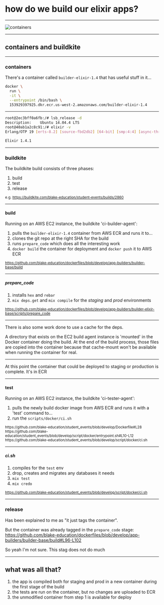 # how do we build our elixir apps?

---

![containers](https://cdn.meme.am/instances/500x/63003519/sixth-sense-i-see-containers-everywhere.jpg)

---

## containers and buildkite

---

### containers

There's a container called `builder-elixir-1.4` that has useful stuff in it…

```bash
docker \
  run \
  -it \
  --entrypoint /bin/bash \
  153929397925.dkr.ecr.us-west-2.amazonaws.com/builder-elixir-1.4
```

---

```bash
root@2ec3bff0a6fb:/# lsb_release -d
Description:	Ubuntu 14.04.4 LTS
root@40ab1a2c8c91:/# elixir -v
Erlang/OTP 19 [erts-8.2] [source-fbd2db2] [64-bit] [smp:4:4] [async-threads:10] [hipe] [kernel-poll:false]

Elixir 1.4.1
```

---

### buildkite

The buildkite build consists of three phases:

1. build
2. test
3. release

<small>e.g. https://buildkite.com/blake-education/student-events/builds/2860</small>

---

#### build

Running on an AWS EC2 instance, the buildkite 'ci-builder-agent':

1. pulls the `builder-elixir-1.4` container from AWS ECR and runs it to…
2. clones the git repo at the right SHA for the build
3. runs `prepare_code` which does all the interesting work
4. `docker build` the container for deployment and `docker push` it to AWS ECR

<small>https://github.com/blake-education/dockerfiles/blob/develop/app-builders/builder-base/build</small>

---

##### prepare_code

1. installs `hex` and `rebar`
2. `mix deps.get` and `mix compile` for the *staging* and *prod* environments

<small>https://github.com/blake-education/dockerfiles/blob/develop/app-builders/builder-elixir-base/scripts/prepare_code</small>

---

There is also some work done to use a cache for the deps.

A directory that exists on the EC2 build agent instance is 'mounted' in the Docker container doing the build. At the end of the build process, those files are copied into the container because that cache-mount won't be available when running the container for real.

---

At this point the container that could be deployed to staging or production is complete. It's in ECR

---

#### test

Running on an AWS EC2 instance, the buildkite 'ci-tester-agent':

1. pulls the newly build docker image from AWS ECR and runs it with a 'test' command to…
2. run the `scripts/docker/ci.sh`

<small>
https://github.com/blake-education/student_events/blob/develop/Dockerfile#L28
https://github.com/blake-education/student_events/blob/develop/script/docker/entrypoint.sh#L10-L12
https://github.com/blake-education/student_events/blob/develop/script/docker/ci.sh
</small>

---

##### ci.sh

1. compiles for the `test` env
2. drop, creates and migrates any databases it needs
3. `mix test`
4. `mix credo`

<small>https://github.com/blake-education/student_events/blob/develop/script/docker/ci.sh</small>

---

### release

Has been explained to me as "it just tags the container".

But the container was already tagged in the `prepare_code` stage: https://github.com/blake-education/dockerfiles/blob/develop/app-builders/builder-base/build#L96-L102

So yeah I'm not sure. This stag does not do much

---

## what was all that?

1. the app is compiled both for staging and prod in a new container during the first stage of the build
2. the tests are run on the container, but no changes are uploaded to ECR
3. the unmodified container from step 1 is available for deploy
